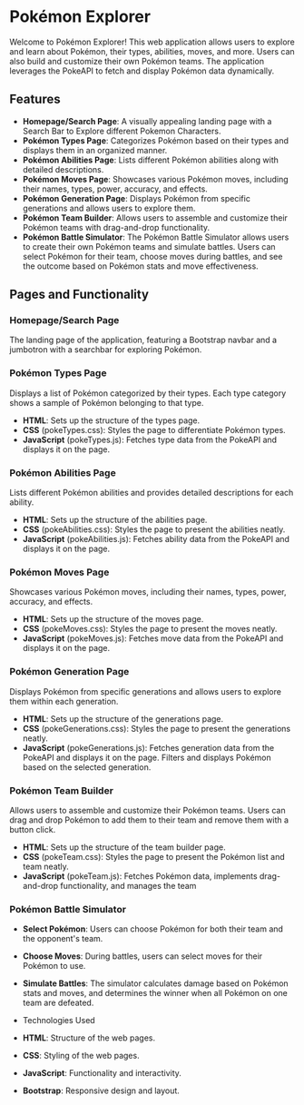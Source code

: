 # Pokémon Explorer

Welcome to Pokémon Explorer! This web application allows users to explore and learn about Pokémon, their types, abilities, moves, and more. Users can also build and customize their own Pokémon teams. The application leverages the PokeAPI to fetch and display Pokémon data dynamically.

## Features

- **Homepage/Search Page**: A visually appealing landing page with a Search Bar to Explore different Pokemon Characters.
- **Pokémon Types Page**: Categorizes Pokémon based on their types and displays them in an organized manner.
- **Pokémon Abilities Page**: Lists different Pokémon abilities along with detailed descriptions.
- **Pokémon Moves Page**: Showcases various Pokémon moves, including their names, types, power, accuracy, and effects.
- **Pokémon Generation Page**: Displays Pokémon from specific generations and allows users to explore them.
- **Pokémon Team Builder**: Allows users to assemble and customize their Pokémon teams with drag-and-drop functionality.
- **Pokémon Battle Simulator**: The Pokémon Battle Simulator allows users to create their own Pokémon teams and simulate battles. Users can select Pokémon for their team, choose moves during battles, and see the outcome based on Pokémon stats and move effectiveness.

## Pages and Functionality

### Homepage/Search Page

The landing page of the application, featuring a Bootstrap navbar and a jumbotron with a searchbar for exploring Pokémon.

### Pokémon Types Page 

Displays a list of Pokémon categorized by their types. Each type category shows a sample of Pokémon belonging to that type.

- **HTML**: Sets up the structure of the types page.
- **CSS** (pokeTypes.css): Styles the page to differentiate Pokémon types.
- **JavaScript** (pokeTypes.js): Fetches type data from the PokeAPI and displays it on the page.

### Pokémon Abilities Page

Lists different Pokémon abilities and provides detailed descriptions for each ability.

- **HTML**: Sets up the structure of the abilities page.
- **CSS** (pokeAbilities.css): Styles the page to present the abilities neatly.
- **JavaScript** (pokeAbilities.js): Fetches ability data from the PokeAPI and displays it on the page.

### Pokémon Moves Page

Showcases various Pokémon moves, including their names, types, power, accuracy, and effects.

- **HTML**: Sets up the structure of the moves page.
- **CSS** (pokeMoves.css): Styles the page to present the moves neatly.
- **JavaScript** (pokeMoves.js): Fetches move data from the PokeAPI and displays it on the page.

### Pokémon Generation Page 

Displays Pokémon from specific generations and allows users to explore them within each generation.

- **HTML**: Sets up the structure of the generations page.
- **CSS** (pokeGenerations.css): Styles the page to present the generations neatly.
- **JavaScript** (pokeGenerations.js): Fetches generation data from the PokeAPI and displays it on the page. Filters and displays Pokémon based on the selected generation.

### Pokémon Team Builder 

Allows users to assemble and customize their Pokémon teams. Users can drag and drop Pokémon to add them to their team and remove them with a button click.

- **HTML**: Sets up the structure of the team builder page.
- **CSS** (pokeTeam.css): Styles the page to present the Pokémon list and team neatly.
- **JavaScript** (pokeTeam.js): Fetches Pokémon data, implements drag-and-drop functionality, and manages the team 

### Pokémon Battle Simulator

- **Select Pokémon**: Users can choose Pokémon for both their team and the opponent's team.
- **Choose Moves**: During battles, users can select moves for their Pokémon to use.
- **Simulate Battles**: The simulator calculates damage based on Pokémon stats and moves, and determines the winner when all Pokémon on one team are defeated.

- Technologies Used
- **HTML**: Structure of the web pages.
- **CSS**: Styling of the web pages.
- **JavaScript**: Functionality and interactivity.
- **Bootstrap**: Responsive design and layout.
